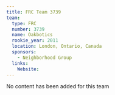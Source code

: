 ```yaml
---
title: FRC Team 3739
team:
  type: FRC
  number: 3739
  name: Oakbotics
  rookie_year: 2011
  location: London, Ontario, Canada
  sponsors:
    - Neighborhood Group
  links:
    Website: 
---
```

No content has been added for this team